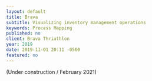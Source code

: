 ```yaml
---
layout: default
title: Brava
subtitle: Visualizing inventory management operations
keywords: Process Mapping
published: no
client: Brava Thriathlon
year: 2019
date: 2019-11-01 20:11 -0500
featured: no
---
```

(Under construction / February 2021)
